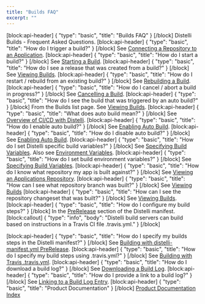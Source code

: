 ```yaml
---
title: "Builds FAQ"
excerpt: ""
---
```

[block:api-header]
{
  "type": "basic",
  "title": "Builds FAQ"
}
[/block]
Distelli Builds - Frequent Asked Questions.
[block:api-header]
{
  "type": "basic",
  "title": "How do I trigger a build?"
}
[/block]
See [Connecting a Repository to an Application](doc:connecting-a-repository-to-an-application).
[block:api-header]
{
  "type": "basic",
  "title": "How do I start a build?"
}
[/block]
See [Starting a Build](doc:starting-a-build).
[block:api-header]
{
  "type": "basic",
  "title": "How do I see a release that was created from a build?"
}
[/block]
See [Viewing Builds](doc:viewing-builds).
[block:api-header]
{
  "type": "basic",
  "title": "How do I restart / rebuild from an existing build?"
}
[/block]
See [Rebuilding a Build](doc:rebuilding-a-build).
[block:api-header]
{
  "type": "basic",
  "title": "How do I cancel / abort a build in progress?"
}
[/block]
See [Cancelling a Build](doc:cancelling-a-build). 
[block:api-header]
{
  "type": "basic",
  "title": "How do I see the build that was triggered by an auto build?"
}
[/block]
From the Builds list page. See [Viewing Builds](doc:viewing-builds).
[block:api-header]
{
  "type": "basic",
  "title": "What does auto build mean?"
}
[/block]
See [Overview of CI/CD with Distelli](doc:overview-of-cicd-with-distelli).
[block:api-header]
{
  "type": "basic",
  "title": "How do I enable auto build?"
}
[/block]
See [Enabling Auto Build](doc:enabling-auto-build).
[block:api-header]
{
  "type": "basic",
  "title": "How do I disable auto build?"
}
[/block]
See [Enabling Auto Build](doc:enabling-auto-build).
[block:api-header]
{
  "type": "basic",
  "title": "How do I set Distelli specific build variables?"
}
[/block]
See [Specifying Build Variables](doc:specifying-build-variables).
Also see [Environment Variables](doc:environment-variables#Distelli-specific-build-variables).
[block:api-header]
{
  "type": "basic",
  "title": "How do I set build environment variables?"
}
[/block]
See [Specifying Build Variables](doc:specifying-build-variables).
[block:api-header]
{
  "type": "basic",
  "title": "How do I know what repository my app is built against?"
}
[/block]
See [Viewing an Applications Repository](doc:viewing-an-applications-repository).
[block:api-header]
{
  "type": "basic",
  "title": "How can I see what repository branch was built?"
}
[/block]
See [Viewing Builds](doc:viewing-builds)
[block:api-header]
{
  "type": "basic",
  "title": "How can I see the repository changeset that was built?"
}
[/block]
See [Viewing Builds](doc:viewing-builds).
[block:api-header]
{
  "type": "basic",
  "title": "How do I configure my build steps?"
}
[/block]
In the [PreRelease](doc:distelli-manifest#prerelease) section of the Distelli manifest.
[block:callout]
{
  "type": "info",
  "body": "Distelli build servers can build based on instructions in a Travis CI file .travis.yml."
}
[/block]

[block:api-header]
{
  "type": "basic",
  "title": "How do I specify my builds steps in the Distelli manifest?"
}
[/block]
See [Building with distelli-manifest.yml PreRelease](doc:building-with-distelli-manifestyml-prerelease).
[block:api-header]
{
  "type": "basic",
  "title": "How do I specify my build steps using .travis.yml?"
}
[/block]
See [Building with Travis .travis.yml](doc:building-with-travis-travisyml).
[block:api-header]
{
  "type": "basic",
  "title": "How do I download a build log?"
}
[/block]
See [Downloading a Build Log](doc:downloading-a-build-log).
[block:api-header]
{
  "type": "basic",
  "title": "How do I provide a link to a build log?"
}
[/block]
See [Linking to a Build Log Entry](doc:linking-to-a-build-log-entry).
[block:api-header]
{
  "type": "basic",
  "title": "Product Documentation"
}
[/block]
[Product Documentation Index](doc:product-documentation-index)